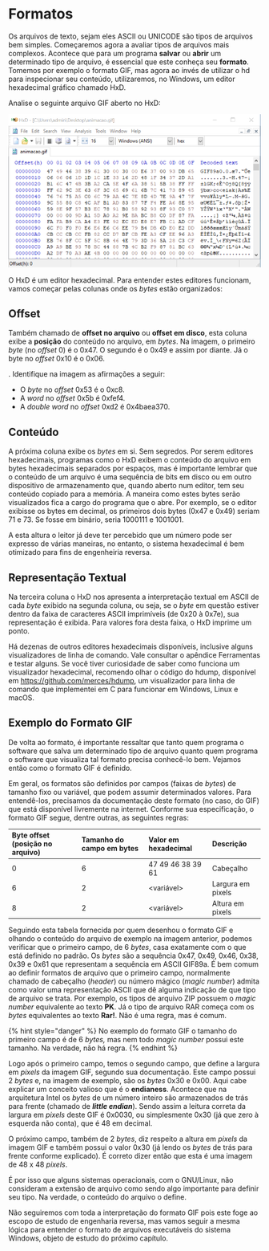 # Formatos

Os arquivos de texto, sejam eles ASCII ou UNICODE são tipos de arquivos bem simples. Começaremos agora a avaliar tipos de arquivos mais complexos. Acontece que para um programa **salvar** ou **abrir** um determinado tipo de arquivo, é essencial que este conheça seu **formato**. Tomemos por exemplo o formato GIF, mas agora ao invés de utilizar o hd para inspecionar seu conteúdo, utilizaremos, no Windows, um editor hexadecimal gráfico chamado HxD.

Analise o seguinte arquivo GIF aberto no HxD:

![Conte&#xFA;do de um arquivo GIF visualizado em hexadecimal](../.gitbook/assets/hxdgif.png)

O HxD é um editor hexadecimal. Para entender estes editores funcionam, vamos começar pelas colunas onde os _bytes_ estão organizados:

## **Offset**

Também chamado de **offset no arquivo** ou **offset em disco**, esta coluna exibe a **posição** do conteúdo no arquivo, em _bytes_. Na imagem, o primeiro _byte_ \(no _offset_ 0\) é o 0x47. O segundo é o 0x49 e assim por diante. Já o byte no _offset_ 0x10 é o 0x06.

. Identifique na imagem as afirmações a seguir:

* O _byte_ no _offset_ 0x53 é o 0xc8.
* A _word_ no _offset_ 0x5b é 0xfef4.
* A _double word_ no _offset_ 0xd2 é 0x4baea370.

## **Conteúdo**

A próxima coluna exibe os _bytes_ em si. Sem segredos. Por serem editores hexadecimais, programas como o HxD exibem o conteúdo do arquivo em bytes hexadecimais separados por espaços, mas é importante lembrar que o conteúdo de um arquivo é uma sequência de bits em disco ou em outro dispositivo de armazenamento que, quando aberto num editor, tem seu conteúdo copiado para a memória. A maneira como estes bytes serão visualizados fica a cargo do programa que o abre. Por exemplo, se o editor exibisse os bytes em decimal, os primeiros dois bytes \(0x47 e 0x49\) seriam 71 e 73. Se fosse em binário, seria 1000111 e 1001001.

A esta altura o leitor já deve ter percebido que um número pode ser expresso de várias maneiras, no entanto, o sistema hexadecimal é bem otimizado para fins de engenheiria reversa.

## **Representação Textual**

Na terceira coluna o HxD nos apresenta a interpretação textual em ASCII de cada _byte_ exibido na segunda coluna, ou seja, se o _byte_ em questão estiver dentro da faixa de caracteres ASCII imprimíveis \(de 0x20 à 0x7e\), sua representação é exibida. Para valores fora desta faixa, o HxD imprime um ponto.

Há dezenas de outros editores hexadecimais disponíveis, inclusive alguns visualizadores de linha de comando. Vale consultar o apêndice Ferramentas e testar alguns. Se você tiver curiosidade de saber como funciona um visualizador hexadecimal, recomendo olhar o código do hdump, disponível em https://github.com/merces/hdump, um visualizador para linha de comando que implementei em C para funcionar em Windows, Linux e macOS.

## **Exemplo do Formato GIF**

De volta ao formato, é importante ressaltar que tanto quem programa o software que salva um determinado tipo de arquivo quanto quem programa o software que visualiza tal formato precisa conhecê-lo bem. Vejamos então como o formato GIF é definido.

Em geral, os formatos são definidos por campos \(faixas de _bytes_\) de tamanho fixo ou variável, que podem assumir determinados valores. Para entendê-los, precisamos da documentação deste formato \(no caso, do GIF\) que está disponível livremente na internet. Conforme sua especificação, o formato GIF segue, dentre outras, as seguintes regras:

| Byte offset \(posição no arquivo\) | Tamanho do campo em bytes | Valor em hexadecimal | Descrição |
| :--- | :--- | :--- | :--- |
| 0 | 6 | 47 49 46 38 39 61 | Cabeçalho |
| 6 | 2 | &lt;variável&gt; | Largura em pixels |
| 8 | 2 | &lt;variável&gt; | Altura em pixels |

Seguindo esta tabela fornecida por quem desenhou o formato GIF e olhando o conteúdo do arquivo de exemplo na imagem anterior, podemos verificar que o primeiro campo, de 6 _bytes_, casa exatamente com o que está definido no padrão. Os _bytes_ são a sequência 0x47, 0x49, 0x46, 0x38, 0x39 e 0x61 que representam a sequência em ASCII GIF89a. É bem comum ao definir formatos de arquivo que o primeiro campo, normalmente chamado de cabeçalho \(_header_\) ou número mágico \(_magic number_\) admita como valor uma representação ASCII que dê alguma indicação de que tipo de arquivo se trata. Por exemplo, os tipos de arquivo ZIP possuem o _magic number_ equivalente ao texto **PK**. Já o tipo de arquivo RAR começa com os _bytes_ equivalentes ao texto **Rar!**. Não é uma regra, mas é comum.

{% hint style="danger" %}
No exemplo do formato GIF o tamanho do primeiro campo é de 6 _bytes,_ mas nem todo _magic number_ possui este tamanho. Na verdade, não há regra.
{% endhint %}

Logo após o primeiro campo, temos o segundo campo, que define a largura em _pixels_ da imagem GIF, segundo sua documentação. Este campo possui 2 _bytes_ e, na imagem de exemplo, são os _bytes_ 0x30 e 0x00. Aqui cabe explicar um conceito valioso que é o **endianess**. Acontece que na arquitetura Intel os _bytes_ de um número inteiro são armazenados de trás para frente \(chamado de _**little endian**_\). Sendo assim a leitura correta da largura em _pixels_ deste GIF é 0x0030, ou simplesmente 0x30 \(já que zero à esquerda não conta\), que é 48 em decimal.

O próximo campo, também de 2 _bytes_, diz respeito a altura em _pixels_ da imagem GIF e também possui o valor 0x30 \(já lendo os _bytes_ de trás para frente conforme explicado\). É correto dizer então que esta é uma imagem de 48 x 48 _pixels_.

É por isso que alguns sistemas operacionais, com o GNU/Linux, não consideram a extensão de arquivo como sendo algo importante para definir seu tipo. Na verdade, o conteúdo do arquivo o define.

Não seguiremos com toda a interpretação do formato GIF pois este foge ao escopo de estudo de engenharia reversa, mas vamos seguir a mesma lógica para entender o formato de arquivos executáveis do sistema Windows, objeto de estudo do próximo capítulo.

